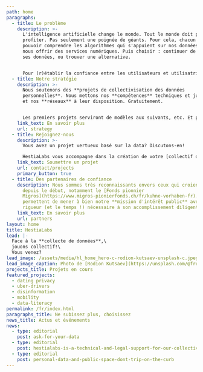 ```yaml
---
path: home
paragraphs:
  - title: Le problème
    description: >-
      L'intelligence artificielle change le monde. Tout le monde doit pouvoir en
      profiter. Pas seulement une poignée de géants. Pour cela, chacun doit
      pouvoir comprendre les algorithmes qui s'appuient sur nos données pour
      nous offrir des services numériques. Puis choisir : continuer de donner
      ses données, ou trouver une alternative.


      Pour (r)établir la confiance entre les utilisateurs et utilisatrices et ceux qui développent les services numériques, nous créons les "[collectifs de données](/fr/projects/)": main dans la main, utilisateurs et entrepreneurs y décident quelles données sont utilisées, comment elles sont utilisées, et dans quels buts.
  - title: Notre stratégie
    description: >-
      Nous soutenons des **projets de collectivisation des données
      personnelles**. Nous mettons nos **compétences** techniques et juridiques
      et nos **réseaux** à leur disposition. Gratuitement.


      Les premiers projets serviront de modèles aux suivants, etc. Et peu à peu, grâce à ces exemples très concrets, tout le monde comprendra **la valeur des données que nous générons.**
    link_text: En savoir plus
    url: strategy
  - title: Rejoignez-nous
    description: >-
      Vous avez un projet vertueux basé sur la data? Discutons-en!

      HestiaLabs vous accompagne dans la création de votre [collectif de données](/fr/projects/) et de la communauté d'utilisateurs/trices associée. **Gratuitement!**
    link_text: Soumettre un projet
    url: contact/projects
    primary_button: true
  - title: Des partenaires de confiance
    description: Nous sommes très reconnaissants envers ceux qui croient en nous
      depuis le début, notamment le [Fonds pionnier
      Migros](https://www.migros-pionierfonds.ch/fr/kuhne-vorhaben-fr). Ils nous
      permettent de mener à bien notre **mission d'intérêt public** avec la
      rigueur (et le temps !) nécessaire à son accomplissement diligent.
    link_text: En savoir plus
    url: partners
layout: home
title: HestiaLabs
lead: |-
  Face à la **collecte de données**,\
  jouons collectif!\
  Vous venez?
lead_image: /assets/media/hl_home_hero-c-rodion-kutsaev-unsplash-c.jpeg
lead_image_caption: Photo de [Rodion Kutsaev](https://unsplash.com/@frostroomhead)
projects_title: Projets en cours
featured_projects:
  - dating privacy
  - uber-drivers
  - disinformation
  - mobility
  - data-literacy
permalink: /fr/index.html
paragraphs_title: Ne subissez plus, choisissez
news_title: Actus et événements
news:
  - type: editorial
    post: ask-for-your-data
  - type: editorial
    post: hestialabs-is-a-technical-and-legal-support-for-our-collective-explains-jessica-pidoux
  - type: editorial
    post: personal-data-and-public-space-dont-trip-on-the-curb
---
```

